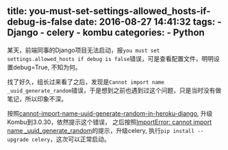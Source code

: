 title: you-must-set-settings-allowed_hosts-if-debug-is-false
date: 2016-08-27 14:41:32
tags:
    - Django
    - celery
    - kombu
categories:
    - Python
---
某天，前端同事的Django项目无法启动，报`you must set settings.allowed_hosts if debug is false`错误，可是查看配置文件，明明设置debug=True, 不知为何。

找了好久，组长过来看了之后，发现是`Cannot import name _uuid_generate_random`错误，于是想到之前也遇到过这个问题，只是当时没有做笔记，所以印象不深。

按照[cannot-import-name-uuid-generate-random-in-heroku-django](
http://stackoverflow.com/questions/34198538/cannot-import-name-uuid-generate-random-in-heroku-django), 升级Kombu到3.0.30，依然提示这个错误，
之后按照[ImportError: cannot import name _uuid_generate_random](https://discuss.erpnext.com/t/importerror-cannot-import-name--uuid-generate-random/10748)的提示，升级celery, 执行`pip install --upgrade celery`，这次可以正常启动。
